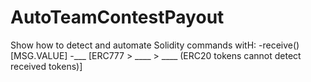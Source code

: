 # AutoTeamContestPayout

Show how to detect and automate Solidity commands witH: 
-receive() [MSG.VALUE] 
-___ [ERC777 > ____ > ____ (ERC20 tokens cannot detect received tokens)]
